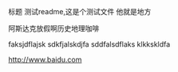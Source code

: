 标题
测试readme,这是个测试文件
他就是地方

阿斯达克放假啊历史地理咖啡


faksjdflajsk 
sdkfjalskdjfa 
sddfalsdflaks klkkskldfa

http://www.baidu.com
